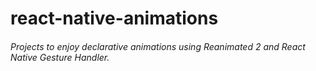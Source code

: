# react-native-animations
###### Projects to enjoy declarative animations using Reanimated 2 and React Native Gesture Handler.
